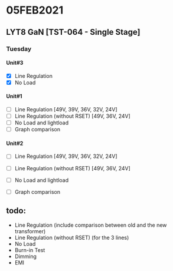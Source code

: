 # 05FEB2021

## LYT8 GaN [TST-064 - Single Stage]
### Tuesday
#### Unit#3
- [x] Line Regulation
- [x] No Load
#### Unit#1
- [ ] Line Regulation [49V, 39V, 36V, 32V, 24V]
- [ ] Line Regulation (without RSET) [49V, 36V, 24V]
- [ ] No Load and lightload
- [ ] Graph comparison
#### Unit#2
- [ ] Line Regulation [49V, 39V, 36V, 32V, 24V]
- [ ] Line Regulation (without RSET) [49V, 36V, 24V]
- [ ] No Load and lightload
- [ ] Graph comparison







## todo:
- Line Regulation (include comparison between old and the new transformer)
- Line Regulation (without RSET) (for the 3 lines)
- No Load
- Burn-in Test
- Dimming
- EMI